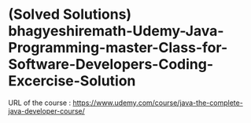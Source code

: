 # (Solved Solutions) bhagyeshiremath-Udemy-Java-Programming-master-Class-for-Software-Developers-Coding-Excercise-Solution
URL of the course :  https://www.udemy.com/course/java-the-complete-java-developer-course/
